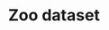 ---
layout: article-start
title: Zoo dataset
description: Use the zoo dataset
topic: Sample Data
tags: ['weaviate']
video-link: 
video-caption: 
menu-order: 2
open-graph-type: article
---